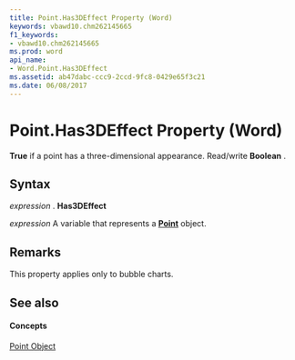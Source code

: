 ```yaml
---
title: Point.Has3DEffect Property (Word)
keywords: vbawd10.chm262145665
f1_keywords:
- vbawd10.chm262145665
ms.prod: word
api_name:
- Word.Point.Has3DEffect
ms.assetid: ab47dabc-ccc9-2ccd-9fc8-0429e65f3c21
ms.date: 06/08/2017
---
```



# Point.Has3DEffect Property (Word)

 **True** if a point has a three-dimensional appearance. Read/write **Boolean** .


## Syntax

 _expression_ . **Has3DEffect**

 _expression_ A variable that represents a **[Point](point-object-word.md)** object.


## Remarks

This property applies only to bubble charts.


## See also


#### Concepts


[Point Object](point-object-word.md)

